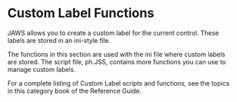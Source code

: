 # Custom Label Functions

JAWS allows you to create a custom label for the current control. These
labels are stored in an ini-style file.

The functions in this section are used with the ini file where custom
labels are stored. The script file, ph.JSS, contains more functions you
can use to manage custom labels.

For a complete listing of Custom Label scripts and functions, see the
topics in this category book of the Reference Guide.
